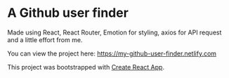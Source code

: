 # A Github user finder

Made using React, React Router, Emotion for styling, axios for API request and a little effort from me.

You can view the project here: https://my-github-user-finder.netlify.com

This project was bootstrapped with [Create React App](https://github.com/facebook/create-react-app).

